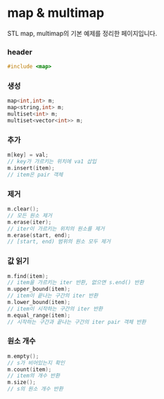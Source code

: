 # map & multimap
STL map, multimap의 기본 예제를 정리한 페이지입니다.
### header
```cpp
#include <map>
```
### 생성
```cpp
map<int,int> m;
map<string,int> m;
multiset<int> m;
multiset<vector<int>> m;
```
### 추가
```cpp
m[key] = val;
// key가 가르키는 위치에 va1 삽입
m.insert(item);
// item은 pair 객체
```
### 제거
```cpp
m.clear();
// 모든 원소 제거
m.erase(iter);
// iter이 가르키는 위치의 원소를 제거
m.erase(start, end);
// [start, end) 범위의 원소 모두 제거
```
### 값 읽기
```cpp
m.find(item);
// item을 가르키는 iter 반환, 없으면 s.end() 반환
m.upper_bound(item);
// item이 끝나는 구간의 iter 반환
m.lower_bound(item);
// item이 시작하는 구간의 iter 반환
m.equal_range(item);
// 시작하는 구간과 끝나는 구간의 iter pair 객체 반환
```
### 원소 개수
```cpp
m.empty();
// s가 비어있는지 확인
m.count(item);
// item의 개수 반환
m.size();
// s의 원소 개수 반환
```